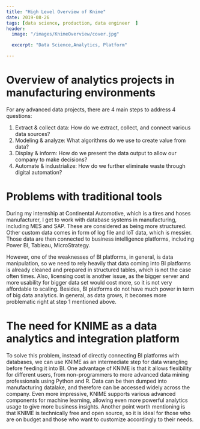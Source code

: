 ```yaml
---
title: "High Level Overview of Knime"
date: 2019-08-26
tags: [data science, production, data engineer  ]
header:
  image: "/images/KnimeOverview/cover.jpg"

  excerpt: "Data Science,Analytics, Platform"

---
```


# Overview of analytics projects in manufacturing environments
For any advanced data projects, there are 4 main steps to address 4 questions:

1. Extract & collect data: How do we extract, collect, and connect various data sources?
2. Modeling & analyze: What algorithms do we use to create value from data?
3. Display & inform: How do we present the data output to allow our company to make decisions?
4. Automate & industrialize: How do we further eliminate waste through digital automation?

# Problems with traditional tools
During my internship at Continental Automotive, which is a tires and hoses manufacturer, I get to work with database systems in manufacturing, including MES and SAP. These are considered as being more structured. Other custom data comes in form of log file and IoT data, which is messier. Those data are then connected to business intelligence platforms, including Power BI, Tableau, MicroStrategy.

However, one of the weaknesses of BI platforms, in general, is data manipulation, so we need to rely heavily that data coming into BI platforms is already cleaned and prepared in structured tables, which is not the case often times. Also, licensing cost is another issue, as the bigger server and more usability for bigger data set would cost more, so it is not very affordable to scaling. Besides, BI platforms do not have much power in term of big data analytics. In general, as data grows, it becomes more problematic right at step 1 mentioned above.

# The need for KNIME as a data analytics and integration platform
To solve this problem, instead of directly connecting BI platforms with databases, we can use KNIME as an intermediate step for data wrangling before feeding it into BI. One advantage of KNIME is that it allows flexibility for different users, from non-programmers to more advanced data mining professionals using Python and R. Data can be then dumped into manufacturing datalake, and therefore can be accessed widely across the company. Even more impressive, KNIME supports various advanced components for machine learning, allowing even more powerful analytics usage to give more business insights. Another point worth mentioning is that KNIME is technically free and open source, so it is ideal for those who are on budget and those who want to customize accordingly to their needs.
